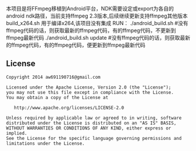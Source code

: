 本项目是将FFmpeg移植到Android平台，NDK需要设定或export为各自的android ndk路径，当前支持ffmpeg 2.3版本,后续继续更新支持ffmpeg其他版本
build_x264.sh 用于编译x264,该项目没有集成
RUN：
  ./android_build.sh                   #没有ffmpeg代码的话，则获取最新的ffmpeg代码，有的ffmpeg代码，不更新到ffmpeg最新代码
  ./android_build.sh  update           #没有ffmpeg代码的话，则获取最新的ffmpeg代码，有的ffmpeg代码，便更新到ffmpeg最新代码



## License

    Copyright 2014 aw691190716@gmail.com

    Licensed under the Apache License, Version 2.0 (the "License");
    you may not use this file except in compliance with the License.
    You may obtain a copy of the License at

       http://www.apache.org/licenses/LICENSE-2.0

    Unless required by applicable law or agreed to in writing, software
    distributed under the License is distributed on an "AS IS" BASIS,
    WITHOUT WARRANTIES OR CONDITIONS OF ANY KIND, either express or implied.
    See the License for the specific language governing permissions and
    limitations under the License.

